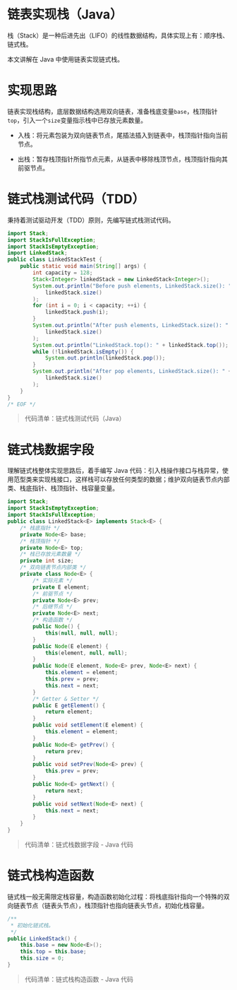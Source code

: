 # 链表实现栈（Java）

栈（Stack）是一种后进先出（LIFO）的线性数据结构，具体实现上有：顺序栈、链式栈。

本文讲解在 Java 中使用链表实现链式栈。

# 实现思路

链表实现栈结构，底层数据结构选用双向链表，准备栈底变量`base`，栈顶指针`top`，引入一个`size`变量指示栈中已存放元素数量。

- 入栈：将元素包装为双向链表节点，尾插法插入到链表中，栈顶指针指向当前节点。

- 出栈：暂存栈顶指针所指节点元素，从链表中移除栈顶节点，栈顶指针指向其前驱节点。

# 链式栈测试代码（TDD）

秉持着测试驱动开发（TDD）原则，先编写链式栈测试代码。

```java
import Stack;
import StackIsFullException;
import StackIsEmptyException;
import LinkedStack;
public class LinkedStackTest {
    public static void main(String[] args) {
        int capacity = 128;
        Stack<Integer> linkedStack = new LinkedStack<Integer>();
        System.out.println("Before push elements, LinkedStack.size(): " +
            linkedStack.size()
        );
        for (int i = 0; i < capacity; ++i) {
            linkedStack.push(i);
        }
        System.out.println("After push elements, LinkedStack.size(): " +
            linkedStack.size()
        );
        System.out.println("LinkedStack.top(): " + linkedStack.top());
        while (!linkedStack.isEmpty()) {
            System.out.println(linkedStack.pop());
        }
        System.out.println("After pop elements, LinkedStack.size(): " +
            linkedStack.size()
        );
    }
}
/* EOF */
```
> 代码清单：链式栈测试代码（Java）

# 链式栈数据字段

理解链式栈整体实现思路后，着手编写 Java 代码：引入栈操作接口与栈异常，使用范型类来实现栈接口，这样栈可以存放任何类型的数据；维护双向链表节点内部类、栈底指针、栈顶指针、栈容量变量。

```java
import Stack;
import StackIsEmptyException;
import StackIsFullException;
public class LinkedStack<E> implements Stack<E> {
    /* 栈底指针 */
    private Node<E> base;
    /* 栈顶指针 */
    private Node<E> top;
    /* 栈已存放元素数量 */
    private int size;
    /* 双向链表节点内部类 */
    private class Node<E> {
        /* 实际元素 */
        private E element;
        /* 前驱节点 */
        private Node<E> prev;
        /* 后继节点 */
        private Node<E> next;
        /* 构造函数 */
        public Node() {
            this(null, null, null);
        }
        public Node(E element) {
            this(element, null, null);
        }
        public Node(E element, Node<E> prev, Node<E> next) {
            this.element = element;
            this.prev = prev;
            this.next = next;
        }
        /* Getter & Setter */
        public E getElement() {
            return element;
        }
        public void setElement(E element) {
            this.element = element;
        }
        public Node<E> getPrev() {
            return prev;
        }
        public void setPrev(Node<E> prev) {
            this.prev = prev;
        }
        public Node<E> getNext() {
            return next;
        }
        public void setNext(Node<E> next) {
            this.next = next;
        }
    }
}
```
> 代码清单：链式栈数据字段 - Java 代码

# 链式栈构造函数

链式栈一般无需限定栈容量，构造函数初始化过程：将栈底指针指向一个特殊的双向链表节点（链表头节点），栈顶指针也指向链表头节点，初始化栈容量。

```java
/**
 * 初始化链式栈。
 */
public LinkedStack() {
    this.base = new Node<E>();
    this.top = this.base;
    this.size = 0;
}
```
> 代码清单：链式栈构造函数 - Java 代码

<!-- EOF -->
